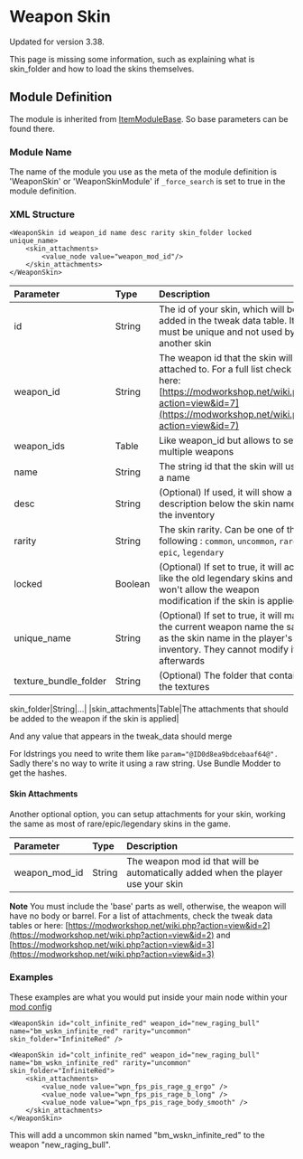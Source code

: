 # Weapon Skin

Updated for version 3.38.

This page is missing some information, such as explaining what is skin\_folder and how to load the skins themselves.

## Module Definition

The module is inherited from [ItemModuleBase](https://github.com/GreatBigBushyBeard/PAYDAY-2-BeardLib/wiki/ModuleBase#ItemModuleBase). So base parameters can be found there.

### Module Name

The name of the module you use as the meta of the module definition is 'WeaponSkin' or 'WeaponSkinModule' if `_force_search` is set to true in the module definition.

### XML Structure

```markup
<WeaponSkin id weapon_id name desc rarity skin_folder locked unique_name>
    <skin_attachments>
        <value_node value="weapon_mod_id"/>
    </skin_attachments>
</WeaponSkin>
```

| Parameter | Type | Description |
| :--- | :--- | :--- |
| id | String | The id of your skin, which will be added in the tweak data table. It must be unique and not used by another skin |
| weapon\_id | String | The weapon id that the skin will be attached to. For a full list check here: [https://modworkshop.net/wiki.php?action=view&id=7](https://modworkshop.net/wiki.php?action=view&id=7) |
| weapon\_ids | Table | Like weapon\_id but allows to set multiple weapons |
| name | String | The string id that the skin will use as a name |
| desc | String | \(Optional\) If used, it will show a description below the skin name in the inventory |
| rarity | String | The skin rarity. Can be one of the following : `common`, `uncommon`, `rare`, `epic`, `legendary` |
| locked | Boolean | \(Optional\) If set to true, it will act like the old legendary skins and won't allow the weapon modification if the skin is applied |
| unique\_name | String | \(Optional\) If set to true, it will make the current weapon name the same as the skin name in the player's inventory. They cannot modify it afterwards |
| texture\_bundle\_folder | String | \(Optional\) The folder that contains the textures |

skin\_folder\|String\|...\| \|skin\_attachments\|Table\|The attachments that should be added to the weapon if the skin is applied\|

And any value that appears in the tweak\_data should merge

For Idstrings you need to write them like `param="@ID0d8ea9bdcebaaf64@".` Sadly there's no way to write it using a raw string. Use Bundle Modder to get the hashes.

#### Skin Attachments

Another optional option, you can setup attachments for your skin, working the same as most of rare/epic/legendary skins in the game.

| Parameter | Type | Description |
| :--- | :--- | :--- |
| weapon\_mod\_id | String | The weapon mod id that will be automatically added when the player use your skin |

**Note** You must include the 'base' parts as well, otherwise, the weapon will have no body or barrel. For a list of attachments, check the tweak data tables or here: [https://modworkshop.net/wiki.php?action=view&id=2](https://modworkshop.net/wiki.php?action=view&id=2) and [https://modworkshop.net/wiki.php?action=view&id=3](https://modworkshop.net/wiki.php?action=view&id=3)

### Examples

These examples are what you would put inside your main node within your [mod config](https://github.com/GreatBigBushyBeard/PAYDAY-2-BeardLib/wiki/Module-Config)

```markup
<WeaponSkin id="colt_infinite_red" weapon_id="new_raging_bull" name="bm_wskn_infinite_red" rarity="uncommon" skin_folder="InfiniteRed" />
```

```markup
<WeaponSkin id="colt_infinite_red" weapon_id="new_raging_bull" name="bm_wskn_infinite_red" rarity="uncommon" skin_folder="InfiniteRed">
    <skin_attachments>
        <value_node value="wpn_fps_pis_rage_g_ergo" />
        <value_node value="wpn_fps_pis_rage_b_long" />
        <value_node value="wpn_fps_pis_rage_body_smooth" />
    </skin_attachments>
</WeaponSkin>
```

This will add a uncommon skin named "bm\_wskn\_infinite\_red" to the weapon "new\_raging\_bull".


